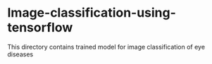 # Image-classification-using-tensorflow
This directory contains trained model for image classification of eye diseases   
  
 
 
 
 
  
